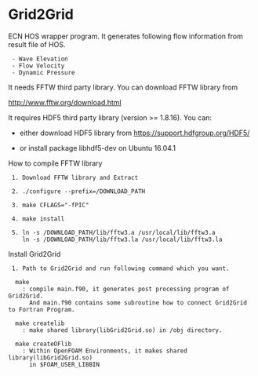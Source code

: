 # Grid2Grid

ECN HOS wrapper program. It generates following flow information from result file of HOS.

     - Wave Elevation
     - Flow Velocity
     - Dynamic Pressure

It needs FFTW third party library. You can download FFTW library from

http://www.fftw.org/download.html

It requires HDF5 third party library (version >= 1.8.16). You can:

* either download HDF5 library from
  https://support.hdfgroup.org/HDF5/

* or install package libhdf5-dev on Ubuntu 16.04.1

How to compile FFTW library

     1. Download FFTW library and Extract

     2. ./configure --prefix=/DOWNLOAD_PATH

     3. make CFLAGS="-fPIC"

     4. make install

     5. ln -s /DOWNLOAD_PATH/lib/fftw3.a /usr/local/lib/fftw3.a
        ln -s /DOWNLOAD_PATH/lib/fftw3.la /usr/local/lib/fftw3.la

Install Grid2Grid

     1. Path to Grid2Grid and run following command which you want.

      make
        : compile main.f90, it generates post processing program of Grid2Grid.
          And main.f90 contains some subroutine how to connect Grid2Grid to Fortran Program.

      make createlib
        : make shared library(libGrid2Grid.so) in /obj directory.

      make createOFlib
        : Within OpenFOAM Environments, it makes shared library(libGrid2Grid.so)
          in $FOAM_USER_LIBBIN
